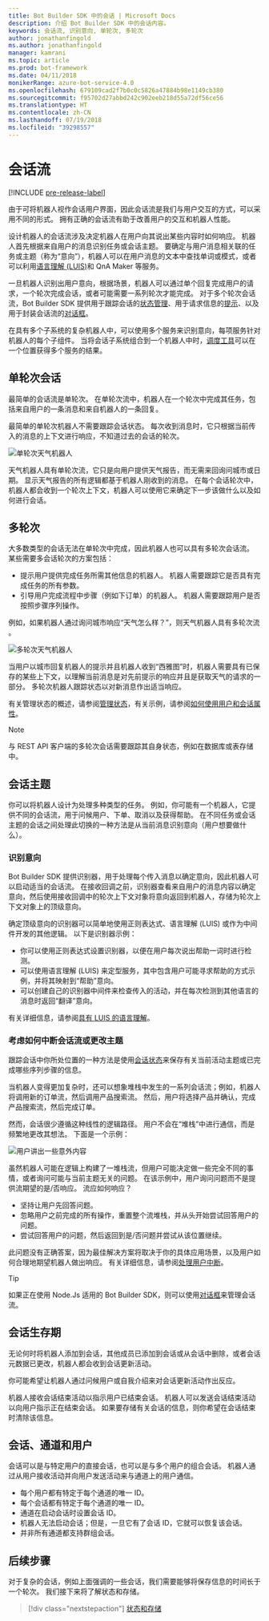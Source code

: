 ```yaml
---
title: Bot Builder SDK 中的会话 | Microsoft Docs
description: 介绍 Bot Builder SDK 中的会话内容。
keywords: 会话流, 识别意向, 单轮次, 多轮次
author: jonathanfingold
ms.author: jonathanfingold
manager: kamrani
ms.topic: article
ms.prod: bot-framework
ms.date: 04/11/2018
monikerRange: azure-bot-service-4.0
ms.openlocfilehash: 679109cad2f7b0c0c5826a47884b98e1149cb380
ms.sourcegitcommit: f95702d27abbd242c902eeb218d55a72df56ce56
ms.translationtype: HT
ms.contentlocale: zh-CN
ms.lasthandoff: 07/19/2018
ms.locfileid: "39298557"
---
```

# <a name="conversation-flow"></a>会话流
[!INCLUDE [pre-release-label](../includes/pre-release-label.md)]

由于可将机器人视作会话用户界面，因此会话流是我们与用户交互的方式，可以采用不同的形式。 拥有正确的会话流有助于改善用户的交互和机器人性能。

设计机器人的会话流涉及决定机器人在用户向其说出某些内容时如何响应。 机器人首先根据来自用户的消息识别任务或会话主题。 要确定与用户消息相关联的任务或主题（称为“意向”），机器人可以在用户消息的文本中查找单词或模式，或者可以利用[语言理解 (LUIS)](bot-builder-concept-luis.md)和 QnA Maker 等服务。 

一旦机器人识别出用户意向，根据场景，机器人可以通过单个回复完成用户的请求，一个轮次完成会话，或者可能需要一系列轮次才能完成。 对于多个轮次会话流，Bot Builder SDK 提供用于跟踪会话的[状态管理](./bot-builder-howto-v4-state.md)、用于请求信息的[提示](bot-builder-prompts.md)、以及用于封装会话流的[对话框](bot-builder-dialog-manage-conversation-flow.md)。 

在具有多个子系统的复杂机器人中，可以使用多个服务来识别意向，每项服务针对机器人的每个子组件。 当将会话子系统组合到一个机器人中时，[调度工具](bot-builder-tutorial-dispatch.md)可以在一个位置获得多个服务的结果。 
<!-- 
A conversation identifies a series of activities sent between a bot and a user on a specific channel and represents an interaction between one or more bots and either a _direct_ conversation with a specific user or a _group_ conversation with multiple users.
A bot communicates with a user on a channel by receiving activities from, and sending activities to the user.

- Each user has an ID that is unique per channel.
- Each conversation has an ID that is unique per channel.
- The channel sets the conversation ID when it starts the conversation.
- The bot cannot start a conversation; however, once it has a conversation ID, it can resume that conversation.
- Not all channels support group conversations.
-->

## <a name="single-turn-conversation"></a>单轮次会话

最简单的会话流是单轮次。 在单轮次流中，机器人在一个轮次中完成其任务，包括来自用户的一条消息和来自机器人的一条回复。 



<!-- 
The EchoBot sample in the BotBuilder SDK is a single-turn bot. Here are other examples of single turn conversation flow:
* A bot for getting the weather report, that just tells the user what the weather is, when they say "What's the weather?".
* An IoT bot that responds to "turn on the lights" by calling an IoT service. -->

<!-- The following isn't always true, it's a generalization --> 最简单的单轮次机器人不需要跟踪会话状态。 每次收到消息时，它只根据当前传入的消息的上下文进行响应，不知道过去的会话的轮次。

![单轮次天气机器人](./media/concept-conversation/weather-single-turn.png)

天气机器人具有单轮次流，它只是向用户提供天气报告，而无需来回询问城市或日期。 显示天气报告的所有逻辑都基于机器人刚收到的消息。 在每个会话轮次中，机器人都会收到一个轮次上下文，机器人可以使用它来确定下一步该做什么以及如何进行会话。 

## <a name="multiple-turns"></a>多轮次

大多数类型的会话无法在单轮次中完成，因此机器人也可以具有多轮次会话流。 某些需要多会话轮次的方案包括：

 * 提示用户提供完成任务所需其他信息的机器人。 机器人需要跟踪它是否具有完成任务的所有参数。
 * 引导用户完成流程中步骤（例如下订单）的机器人。 机器人需要跟踪用户是否按照步骤序列操作。

例如，如果机器人通过询问城市响应“天气怎么样？”，则天气机器人具有多轮次流 。

![多轮次天气机器人](./media/concept-conversation/weather-multi-turn.png)

当用户以城市回复机器人的提示并且机器人收到“西雅图”时，机器人需要具有已保存的某些上下文，以理解当前消息是对先前提示的响应并且是获取天气的请求的一部分。 多轮次机器人跟踪状态以对新消息作出适当响应。

<!--
```
// TBD: snippet showing receiving message and using ConversationProperties
```
-->

有关管理状态的概述，请参阅[管理状态](bot-builder-storage-concept.md)，有关示例，请参阅[如何使用用户和会话属性](bot-builder-howto-v4-state.md)。

> [!NOTE]
> 与 REST API 客户端的多轮次会话需要跟踪其自身状态，例如在数据库或表存储中。 

## <a name="conversation-topics"></a>会话主题

你可以将机器人设计为处理多种类型的任务。 例如，你可能有一个机器人，它提供不同的会话流，用于问候用户、下单、取消以及获得帮助。 在不同任务或会话主题的会话之间处理此切换的一种方法是从当前消息识别意向（用户想要做什么）。 

### <a name="recognize-intent"></a>识别意向

Bot Builder SDK 提供识别器，用于处理每个传入消息以确定意向，因此机器人可以启动适当的会话流。 在接收回调之前，识别器查看来自用户的消息内容以确定意向，然后使用接收回调中的轮次上下文对象将意向返回到机器人，存储为轮次上下文对象上的顶级意向。 

确定顶级意向的识别器可以简单地使用正则表达式、语言理解 (LUIS) 或作为中间件开发的其他逻辑。 以下是识别器示例：
   
* 你可以使用正则表达式设置识别器，以便在用户每次说出帮助一词时进行检测。
* 可以使用语言理解 (LUIS) 来定型服务，其中包含用户可能寻求帮助的方式示例，并将其映射到“帮助”意向。
* 可以创建自己的识别器中间件来检查传入的活动，并在每次检测到其他语言的消息时返回“翻译”意向。

有关详细信息，请参阅[具有 LUIS 的语言理解](bot-builder-concept-luis.md)。 <!-- TODO: ADD THIS TOPIC OR SNIPPET-->

### <a name="consider-how-to-interrupt-conversation-flow-or-change-topics"></a>考虑如何中断会话流或更改主题

跟踪会话中你所处位置的一种方法是使用[会话状态](bot-builder-howto-v4-state.md)来保存有关当前活动主题或已完成哪些序列步骤的信息。

当机器人变得更加复杂时，还可以想象堆栈中发生的一系列会话流；例如，机器人将调用新的订单流，然后调用产品搜索流。 然后，用户将选择产品并确认，完成产品搜索流，然后完成订单。

然而，会话很少遵循这种线性的逻辑路径。 用户不会在“堆栈”中进行通信，而是频繁地更改其想法。 下面是一个示例：

![用户讲出一些意外内容](./media/concept-conversation/interruption.png)

虽然机器人可能在逻辑上构建了一堆栈流，但用户可能决定做一些完全不同的事情，或者询问可能与当前主题无关的问题。 在该示例中，用户询问问题而不是提供流期望的是/否响应。 流应如何响应？

* 坚持让用户先回答问题。
* 忽略用户之前完成的所有操作，重置整个流堆栈，并从头开始尝试回答用户的问题。
* 尝试回答用户的问题，然后返回到是/否问题并尝试从该位置继续。

此问题没有正确答案，因为最佳解决方案将取决于你的具体应用场景，以及用户如何合理地期望机器人做出响应。 有关详细信息，请参阅[处理用户中断](bot-builder-howto-handle-user-interrupt.md)。

> [!TIP]
> 如果正在使用 Node.Js 适用的 Bot Builder SDK，则可以使用[对话框](bot-builder-dialog-manage-conversation-flow.md)来管理会话流。

## <a name="conversation-lifetime"></a>会话生存期

<!-- Note: these activities are dependent on whether the channel actually sends them. Also, we should add links --> 无论何时将机器人添加到会话，其他成员已添加到会话或从会话中删除，或者会话元数据已更改，机器人都会收到会话更新活动。
你可能希望让机器人通过问候用户或自我介绍来对会话更新活动作出反应。

机器人接收会话结束活动以指示用户已结束会话。 机器人可以发送会话结束活动以向用户指示正在结束会话。 如果要存储有关会话的信息，则你希望在会话结束时清除该信息。

<!--  Types of conversations

Your bot can support multi-turn interactions where it prompts users for multiple peices of information. It can be focused on a very specific task or support multiple types of tasks. 
The Bot Builder SDK has some built-in support for Language Understatnding (LUIS) and QnA Maker for adding natural language "question and answer" features to your bot.

<!--TODO: Add with links when these topics are available:
[Conversation flow] and other design articles.
[Using recognizers] [Using state and storage] and other how tos.
-->
## <a name="conversations-channels-and-users"></a>会话、通道和用户

会话可以是与特定用户的直接会话，也可以是与多个用户的组合会话。
机器人通过从用户接收活动并向用户发送活动来与通道上的用户通信。

- 每个用户都有特定于每个通道的唯一 ID。
- 每个会话都有特定于每个通道的唯一 ID。
- 通道在启动会话时设置会话 ID。
- 机器人无法启动会话；但是，一旦它有了会话 ID，它就可以恢复该会话。
- 并非所有通道都支持群组会话。

## <a name="next-steps"></a>后续步骤

对于复杂的会话，例如上面强调的一些会话，我们需要能够将保存信息的时间长于一个轮次。 我们接下来将了解状态和存储。

> [!div class="nextstepaction"]
> [状态和存储](bot-builder-storage-concept.md)

<!-- In addition, your bot can send activities back to the user, either _proactively_, in response to internal logic, or _reactively_, in response to an activity from the user or channel.-->
<!--TODO: Link to messaging how tos.-->

<!--  TODO: Change to next steps, one for each of LUIS and State
## See also

- Activities
- Adapter
- Context
- Proactive messaging
- State
-->

[QnAMaker]:(bot-builder-luis-and-qna.md#using-qna-maker)

<!-- TODO: Update when the Dispatch concept is pushed -->
[Dispatch]:(bot-builder-concept-luis.md)
